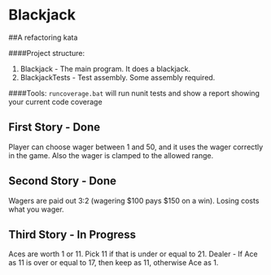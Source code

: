 # Blackjack

##A refactoring kata

####Project structure:
1. Blackjack - The main program. It does a blackjack.
2. BlackjackTests - Test assembly. Some assembly required.

####Tools:
`runcoverage.bat` will run nunit tests and show a report showing your current code coverage


## First Story - Done
Player can choose wager between 1 and 50, and it uses the wager correctly in the game.
Also the wager is clamped to the allowed range.

## Second Story - Done
Wagers are paid out 3:2 (wagering $100 pays $150 on a win). Losing costs what you wager.

## Third Story - In Progress
Aces are worth 1 or 11. Pick 11 if that is under or equal to 21.
Dealer - If Ace as 11 is over or equal to 17, then keep as 11, otherwise Ace as 1.